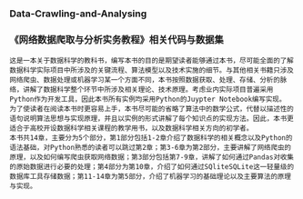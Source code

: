 ### Data-Crawling-and-Analysing
### 《网络数据爬取与分析实务教程》相关代码与数据集

    这是一本关于数据科学的教科书，编写本书的目的是期望读者能够通过本书，尽可能全面的了解数据科学实际项目中所涉及的关键流程、算法模型以及技术实施的细节。与其他相关书籍只涉及网络爬虫、数据处理或机器学习某一个方面不同，本书按照数据获取、处理、存储、分析的脉络，讲解了数据科学整个环节中所涉及相关理论、技术原理。考虑业内实际项目普遍采用Python作为开发工具，因此本书所有实例均采用Python的Juypter Notebook编写实现。
    为了使读者在阅读本书时更容易上手，本书尽可能的省略了算法中的数学公式，代替以描述性的语句说明算法思想与实现原理，并且以实例的形式讲解了每个知识点的实现方法。因此，本书更适合于高校开设数据科学相关课程的教学用书，以及数据科学相关方向的初学者。
    本书共14章，主要分为5个部分，第1部分包括1-2章介绍了数据科学的相关概念以及Python的语法基础，对Python熟悉的读者可以跳过第2章；第3-6章为第2部分，主要讲解了网络爬虫的原理，以及如何编写爬虫获取网络数据；第3部分包括第7-9章，讲解了如何通过Pandas对收集的原始数据进行必要的处理；第4部分为第10章，介绍了如何通过SQliteSQLite这一轻量级的数据库工具存储数据；第11-14章为第5部分，介绍了机器学习的基础理论以及主要算法的原理与实现。
